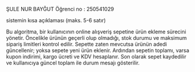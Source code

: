 ŞULE NUR BAYĞUT 
Öğrenci no : 250541029

sistemin kısa açıklaması (maks. 5-6 satır)

Bu algoritma, bir kullanıcının online alışveriş sepetine ürün ekleme sürecini yönetir.
Öncelikle ürünün geçerli olup olmadığı, stok durumu ve maksimum sipariş limitleri kontrol edilir.
Sepette zaten mevcutsa ürünün adedi güncellenir; yoksa sepete yeni ürün eklenir.
Ardından sepetin toplamı, varsa kupon indirimi, kargo ücreti ve KDV hesaplanır.
Son olarak sepet  kaydedilir ve kullanıcıya güncel toplam ile durum mesajı gösterilir.
